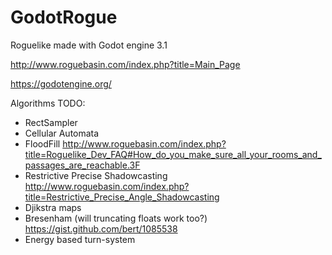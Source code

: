 # GodotRogue
Roguelike made with Godot engine 3.1

http://www.roguebasin.com/index.php?title=Main_Page

https://godotengine.org/

Algorithms TODO:
  - RectSampler
  - Cellular Automata
  - FloodFill http://www.roguebasin.com/index.php?title=Roguelike_Dev_FAQ#How_do_you_make_sure_all_your_rooms_and_passages_are_reachable.3F
  - Restrictive Precise Shadowcasting http://www.roguebasin.com/index.php?title=Restrictive_Precise_Angle_Shadowcasting
  - Djikstra maps
  - Bresenham (will truncating floats work too?) https://gist.github.com/bert/1085538
  - Energy based turn-system
